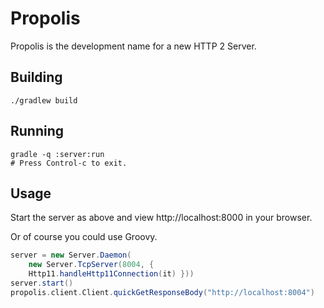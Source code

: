 # Propolis
Propolis is the development name for a new HTTP 2 Server.

## Building
```Shell
./gradlew build
```

## Running
```Shell
gradle -q :server:run
# Press Control-c to exit.
```

## Usage
Start the server as above and view http://localhost:8000 in your browser.

Or of course you could use Groovy.

```Groovy
server = new Server.Daemon(
    new Server.TcpServer(8004, {
    Http11.handleHttp11Connection(it) }))
server.start()
propolis.client.Client.quickGetResponseBody("http://localhost:8004")
```
